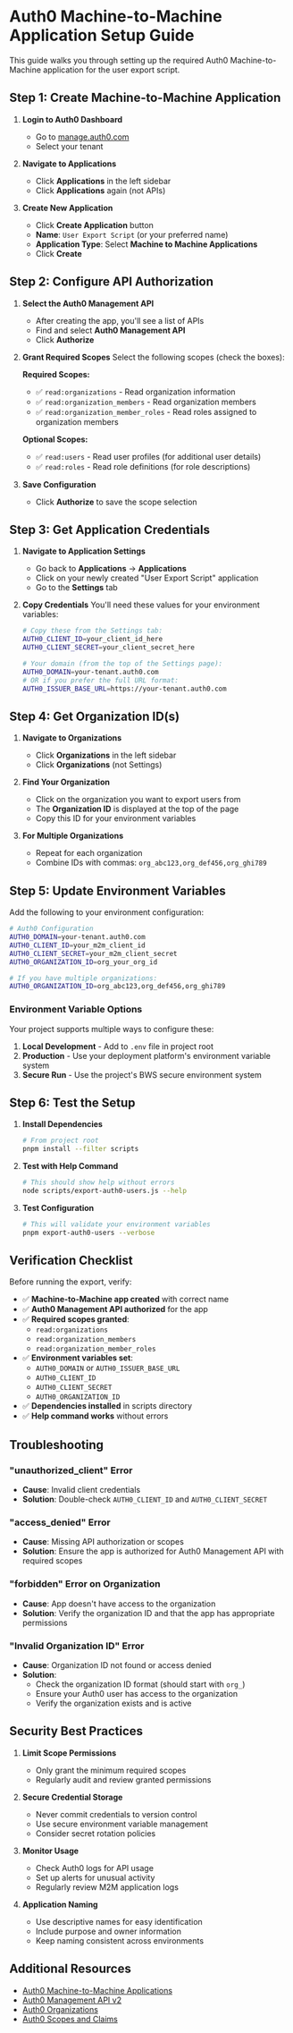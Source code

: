 # Auth0 Machine-to-Machine Application Setup Guide

This guide walks you through setting up the required Auth0 Machine-to-Machine application for the user export script.

## Step 1: Create Machine-to-Machine Application

1. **Login to Auth0 Dashboard**

    - Go to [manage.auth0.com](https://manage.auth0.com)
    - Select your tenant

2. **Navigate to Applications**

    - Click **Applications** in the left sidebar
    - Click **Applications** again (not APIs)

3. **Create New Application**
    - Click **Create Application** button
    - **Name**: `User Export Script` (or your preferred name)
    - **Application Type**: Select **Machine to Machine Applications**
    - Click **Create**

## Step 2: Configure API Authorization

1. **Select the Auth0 Management API**

    - After creating the app, you'll see a list of APIs
    - Find and select **Auth0 Management API**
    - Click **Authorize**

2. **Grant Required Scopes**
   Select the following scopes (check the boxes):

    **Required Scopes:**

    - ✅ `read:organizations` - Read organization information
    - ✅ `read:organization_members` - Read organization members
    - ✅ `read:organization_member_roles` - Read roles assigned to organization members

    **Optional Scopes:**

    - ✅ `read:users` - Read user profiles (for additional user details)
    - ✅ `read:roles` - Read role definitions (for role descriptions)

3. **Save Configuration**
    - Click **Authorize** to save the scope selection

## Step 3: Get Application Credentials

1. **Navigate to Application Settings**

    - Go back to **Applications** → **Applications**
    - Click on your newly created "User Export Script" application
    - Go to the **Settings** tab

2. **Copy Credentials**
   You'll need these values for your environment variables:

    ```bash
    # Copy these from the Settings tab:
    AUTH0_CLIENT_ID=your_client_id_here
    AUTH0_CLIENT_SECRET=your_client_secret_here

    # Your domain (from the top of the Settings page):
    AUTH0_DOMAIN=your-tenant.auth0.com
    # OR if you prefer the full URL format:
    AUTH0_ISSUER_BASE_URL=https://your-tenant.auth0.com
    ```

## Step 4: Get Organization ID(s)

1. **Navigate to Organizations**

    - Click **Organizations** in the left sidebar
    - Click **Organizations** (not Settings)

2. **Find Your Organization**

    - Click on the organization you want to export users from
    - The **Organization ID** is displayed at the top of the page
    - Copy this ID for your environment variables

3. **For Multiple Organizations**
    - Repeat for each organization
    - Combine IDs with commas: `org_abc123,org_def456,org_ghi789`

## Step 5: Update Environment Variables

Add the following to your environment configuration:

```bash
# Auth0 Configuration
AUTH0_DOMAIN=your-tenant.auth0.com
AUTH0_CLIENT_ID=your_m2m_client_id
AUTH0_CLIENT_SECRET=your_m2m_client_secret
AUTH0_ORGANIZATION_ID=org_your_org_id

# If you have multiple organizations:
AUTH0_ORGANIZATION_ID=org_abc123,org_def456,org_ghi789
```

### Environment Variable Options

Your project supports multiple ways to configure these:

1. **Local Development** - Add to `.env` file in project root
2. **Production** - Use your deployment platform's environment variable system
3. **Secure Run** - Use the project's BWS secure environment system

## Step 6: Test the Setup

1. **Install Dependencies**

    ```bash
    # From project root
    pnpm install --filter scripts
    ```

2. **Test with Help Command**

    ```bash
    # This should show help without errors
    node scripts/export-auth0-users.js --help
    ```

3. **Test Configuration**
    ```bash
    # This will validate your environment variables
    pnpm export-auth0-users --verbose
    ```

## Verification Checklist

Before running the export, verify:

-   ✅ **Machine-to-Machine app created** with correct name
-   ✅ **Auth0 Management API authorized** for the app
-   ✅ **Required scopes granted**:
    -   `read:organizations`
    -   `read:organization_members`
    -   `read:organization_member_roles`
-   ✅ **Environment variables set**:
    -   `AUTH0_DOMAIN` or `AUTH0_ISSUER_BASE_URL`
    -   `AUTH0_CLIENT_ID`
    -   `AUTH0_CLIENT_SECRET`
    -   `AUTH0_ORGANIZATION_ID`
-   ✅ **Dependencies installed** in scripts directory
-   ✅ **Help command works** without errors

## Troubleshooting

### "unauthorized_client" Error

-   **Cause**: Invalid client credentials
-   **Solution**: Double-check `AUTH0_CLIENT_ID` and `AUTH0_CLIENT_SECRET`

### "access_denied" Error

-   **Cause**: Missing API authorization or scopes
-   **Solution**: Ensure the app is authorized for Auth0 Management API with required scopes

### "forbidden" Error on Organization

-   **Cause**: App doesn't have access to the organization
-   **Solution**: Verify the organization ID and that the app has appropriate permissions

### "Invalid Organization ID" Error

-   **Cause**: Organization ID not found or access denied
-   **Solution**:
    -   Check the organization ID format (should start with `org_`)
    -   Ensure your Auth0 user has access to the organization
    -   Verify the organization exists and is active

## Security Best Practices

1. **Limit Scope Permissions**

    - Only grant the minimum required scopes
    - Regularly audit and review granted permissions

2. **Secure Credential Storage**

    - Never commit credentials to version control
    - Use secure environment variable management
    - Consider secret rotation policies

3. **Monitor Usage**

    - Check Auth0 logs for API usage
    - Set up alerts for unusual activity
    - Regularly review M2M application logs

4. **Application Naming**
    - Use descriptive names for easy identification
    - Include purpose and owner information
    - Keep naming consistent across environments

## Additional Resources

-   [Auth0 Machine-to-Machine Applications](https://auth0.com/docs/get-started/auth0-overview/create-applications/machine-to-machine-apps)
-   [Auth0 Management API v2](https://auth0.com/docs/api/management/v2)
-   [Auth0 Organizations](https://auth0.com/docs/manage-users/organizations)
-   [Auth0 Scopes and Claims](https://auth0.com/docs/get-started/apis/scopes)

